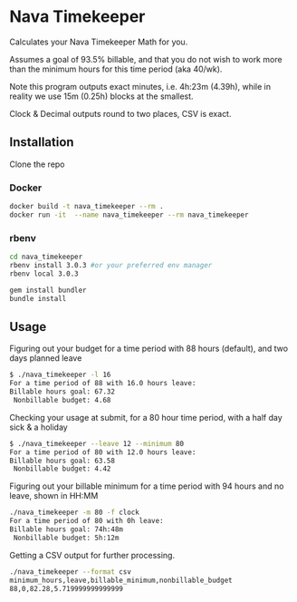 # Nava Timekeeper

Calculates your Nava Timekeeper Math for you.

Assumes a goal of 93.5% billable, and that you do not wish to work more than the minimum hours for this time period (aka 40/wk).

Note this program outputs exact minutes, i.e. 4h:23m (4.39h), while in reality we use 15m (0.25h) blocks at the smallest.

Clock & Decimal outputs round to two places, CSV is exact.

## Installation

Clone the repo

### Docker
```bash
docker build -t nava_timekeeper --rm .
docker run -it  --name nava_timekeeper --rm nava_timekeeper
```

### rbenv
```bash
cd nava_timekeeper
rbenv install 3.0.3 #or your preferred env manager
rbenv local 3.0.3

gem install bundler
bundle install
```

## Usage

Figuring out your budget for a time period with 88 hours (default), and two days planned leave

```bash
$ ./nava_timekeeper -l 16
For a time period of 88 with 16.0 hours leave:
Billable hours goal: 67.32
 Nonbillable budget: 4.68
```

Checking your usage at submit, for a 80 hour time period, with a half day sick & a holiday

```bash
$ ./nava_timekeeper --leave 12 --minimum 80
For a time period of 80 with 12.0 hours leave:
Billable hours goal: 63.58
 Nonbillable budget: 4.42
```

Figuring out your billable minimum for a time period with 94 hours and no leave, shown in HH:MM

```bash
./nava_timekeeper -m 80 -f clock
For a time period of 80 with 0h leave:
Billable hours goal: 74h:48m
 Nonbillable budget: 5h:12m
```

Getting a CSV output for further processing.

```bash
./nava_timekeeper --format csv
minimum_hours,leave,billable_minimum,nonbillable_budget
88,0,82.28,5.719999999999999
```
